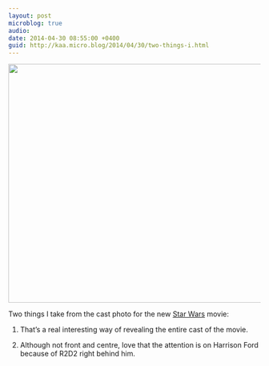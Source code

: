 ```yaml
---
layout: post
microblog: true
audio: 
date: 2014-04-30 08:55:00 +0400
guid: http://kaa.micro.blog/2014/04/30/two-things-i.html
---
```

<img src="https://www.kaa.bz/uploads/2018/4473d78925.jpg" alt="" width="840" height="477" class="alignnone size-full wp-image-232" /><p>Two things I take from the cast photo for the new <a href="http://facebook.com/starwars">Star Wars</a> movie:</p>

<ol><li><p>That&rsquo;s a real interesting way of revealing the entire cast of the movie.</p></li>
<li><p>Although not front and centre, love that the attention is on Harrison Ford because of R2D2 right behind him.</p> </li>
</ol>
